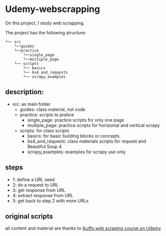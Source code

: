 # Udemy-webscrapping

On this project, I study web scrapping.

The project has the following structure: 

    └── src
        └──guides
        └──practice
            └──single_page
            └──multiple_page
        └── scripts
            └── basics
            └── bs4_and_requests
            └── scrapy_examples

## description: 
- src: as main folder
    - guides: class material, not code
    - practice: scripts to pratice 
        - single_page: practice scripts for only one page
        - multiple_page: practice scripts for horizontal and vertical scrapy
    - scripts: for class scripts
        - basics: for basic building blocks or concepts.
        - bs4_and_requests: class materials scripts for request and Beautiful Soup 4
        - scrapy_examples: examples for scrapy use only

## steps

- 1: define a URL seed
- 2: do a request to URL
- 3: get response from URL 
- 4: extract response from URL
- 5: get back to step 2 with more URLs


## original scripts
all content and material are thanks to [Ikuffo web scraping course on Udemy](https://github.com/lkuffo/web-scraping)
